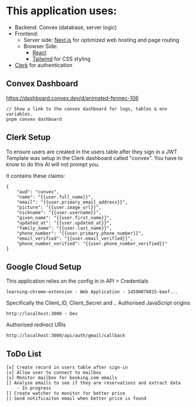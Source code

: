 # This application uses:


- Backend: Convex (database, server logic)
- Frontend:
  - Server side: [Next.js](https://nextjs.org/) for optimized web hosting and page routing
  - Browser Side: 
    - [React](https://react.dev/) 
    - [Tailwind](https://tailwindcss.com/) for CSS styling
- [Clerk](https://clerk.com/) for authentication

## Convex Dashboard

https://dashboard.convex.dev/d/animated-fennec-106

```
// Show a link to the convex dashboard for logs, tables & env variables.
pnpm convex dashboard 
```
## Clerk Setup
To ensure users are created in the users table after they sign in a JWT Template was setup in the Clerk dashboard called "convex". You have to know to do this AI will not prompt you.

It contains these claims:
```
{
	"aud": "convex",
	"name": "{{user.full_name}}",
	"email": "{{user.primary_email_address}}",
	"picture": "{{user.image_url}}",
	"nickname": "{{user.username}}",
	"given_name": "{{user.first_name}}",
	"updated_at": "{{user.updated_at}}",
	"family_name": "{{user.last_name}}",
	"phone_number": "{{user.primary_phone_number}}",
	"email_verified": "{{user.email_verified}}",
	"phone_number_verified": "{{user.phone_number_verified}}"
}
```
## Google Cloud Setup

This application relies on the config in in API > Credentials
```
learning-chrome-extension - Web Application - 14590076015-baof...
```
Specifically the Client_ID, Client_Secret and ..
Authorised JavaScript origins
```
http://localhost:3000 - Dev
```
Authorised redirect URIs
```
http://localhost:3000/api/auth/gmail/callback
```

## ToDo List
```
[x] Create record in users table after sign-in
[x] Allow user to connect to mailbox
[x] Monitor mailbox for booking.com emails
[] Analyse emails to see if they are reservations and extract data
    - In progress 
[] Create watcher to monitor for better price
[] Send notificaiton email when better price is found

```


